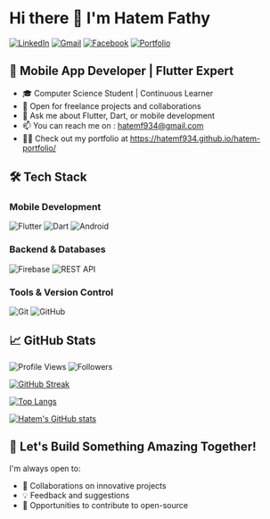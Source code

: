 # Hi there 👋 I'm Hatem Fathy

[![LinkedIn](https://img.shields.io/badge/LinkedIn-Hatem_Fathy-0077B5?style=for-the-badge&logo=linkedin&logoColor=white)](https://www.linkedin.com/in/hatem-fathy-92002a369/)
[![Gmail](https://img.shields.io/badge/Gmail-hatemf934@gmail.com-D14836?style=for-the-badge&logo=gmail&logoColor=white)](mailto:hatemf934@gmail.com)
[![Facebook](https://img.shields.io/badge/Facebook-Hatem_Fathy-1877F2?style=for-the-badge&logo=facebook&logoColor=white)](https://www.facebook.com/profile.php?id=100015178184191)
[![Portfolio](https://img.shields.io/badge/Portfolio-Hatem_Fathy-4285F4?style=for-the-badge&logo=google-chrome&logoColor=white)](https://hatemf934.github.io/hatem-portfolio/)

## 🚀 Mobile App Developer | Flutter Expert

- 🎓 Computer Science Student | Continuous Learner
- 💼 Open for freelance projects and collaborations
- 💬 Ask me about Flutter, Dart, or mobile development
- 📫 You can reach me on : hatemf934@gmail.com
- 👨‍💻 Check out my portfolio at https://hatemf934.github.io/hatem-portfolio/

## 🛠️ Tech Stack

### Mobile Development
![Flutter](https://img.shields.io/badge/Flutter-02569B?style=for-the-badge&logo=flutter&logoColor=white)
![Dart](https://img.shields.io/badge/Dart-0175C2?style=for-the-badge&logo=dart&logoColor=white)
![Android](https://img.shields.io/badge/Android-3DDC84?style=for-the-badge&logo=android&logoColor=white)

### Backend & Databases
![Firebase](https://img.shields.io/badge/Firebase-FFCA28?style=for-the-badge&logo=firebase&logoColor=black)
![REST API](https://img.shields.io/badge/REST_API-FF6F61?style=for-the-badge&logo=rest&logoColor=white)

### Tools & Version Control
![Git](https://img.shields.io/badge/Git-F05032?style=for-the-badge&logo=git&logoColor=white)
![GitHub](https://img.shields.io/badge/GitHub-100000?style=for-the-badge&logo=github&logoColor=white)

## 📈 GitHub Stats
![Profile Views](https://komarev.com/ghpvc/?username=hatemf934&label=Profile+Views&color=blueviolet)
![Followers](https://img.shields.io/github/followers/hatemf934?label=Followers&style=social)

[![GitHub Streak](https://streak-stats.demolab.com/?user=hatemf934&theme=dark)](https://git.io/streak-stats)

[![Top Langs](https://github-readme-stats.vercel.app/api/top-langs/?username=hatemf934&layout=compact&theme=dark)](https://github.com/anuraghazra/github-readme-stats)

[![Hatem's GitHub stats](https://github-readme-stats.vercel.app/api?username=hatemf934&show_icons=true&theme=dark)](https://github.com/anuraghazra/github-readme-stats)

## 🎯 Let's Build Something Amazing Together!

I'm always open to:
- 🤝 Collaborations on innovative projects
- 💡 Feedback and suggestions
- 🚀 Opportunities to contribute to open-source
